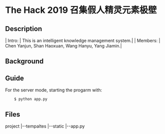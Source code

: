 # The Hack 2019 召集假人精灵元素极壁

## Description
| Intro: | This is an intelligent knowledge management system.|
| Members: | Chen Yanjun, Shan Haoxuan, Wang Hanyu, Yang Jiamin.| 

## Background

## Guide
For the server mode, starting the progarm with:
```
    $ python app.py
```

## Files
project |--tempaltes
        |--static
        |--app.py
